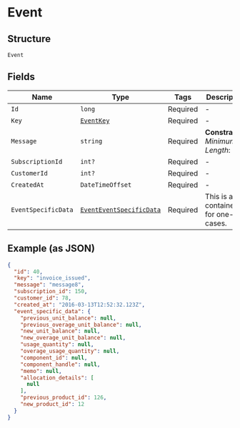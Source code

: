 
# Event

## Structure

`Event`

## Fields

| Name | Type | Tags | Description |
|  --- | --- | --- | --- |
| `Id` | `long` | Required | - |
| `Key` | [`EventKey`](../../doc/models/event-key.md) | Required | - |
| `Message` | `string` | Required | **Constraints**: *Minimum Length*: `1` |
| `SubscriptionId` | `int?` | Required | - |
| `CustomerId` | `int?` | Required | - |
| `CreatedAt` | `DateTimeOffset` | Required | - |
| `EventSpecificData` | [`EventEventSpecificData`](../../doc/models/containers/event-event-specific-data.md) | Required | This is a container for one-of cases. |

## Example (as JSON)

```json
{
  "id": 40,
  "key": "invoice_issued",
  "message": "message8",
  "subscription_id": 150,
  "customer_id": 78,
  "created_at": "2016-03-13T12:52:32.123Z",
  "event_specific_data": {
    "previous_unit_balance": null,
    "previous_overage_unit_balance": null,
    "new_unit_balance": null,
    "new_overage_unit_balance": null,
    "usage_quantity": null,
    "overage_usage_quantity": null,
    "component_id": null,
    "component_handle": null,
    "memo": null,
    "allocation_details": [
      null
    ],
    "previous_product_id": 126,
    "new_product_id": 12
  }
}
```

